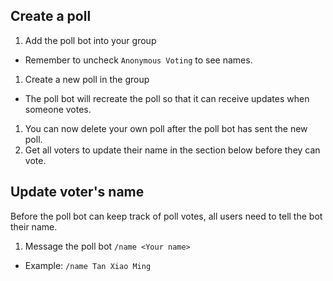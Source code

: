 ## Create a poll
1. Add the poll bot into your group
  * Remember to uncheck `Anonymous Voting` to see names.
1. Create a new poll in the group
  * The poll bot will recreate the poll so that it can receive updates when someone votes.
1. You can now delete your own poll after the poll bot has sent the new poll.
1. Get all voters to update their name in the section below before they can vote.

## Update voter's name

Before the poll bot can keep track of poll votes, all users need to tell the bot their name.

1. Message the poll bot `/name <Your name>`
  * Example: `/name Tan Xiao Ming`
